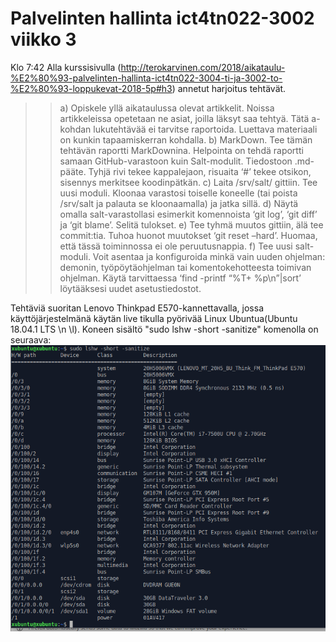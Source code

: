 # Palvelinten hallinta ict4tn022-3002 viikko 3
Klo 7:42
Alla kurssisivulla (http://terokarvinen.com/2018/aikataulu-%E2%80%93-palvelinten-hallinta-ict4tn022-3004-ti-ja-3002-to-%E2%80%93-loppukevat-2018-5p#h3) annetut harjoitus tehtävät.
>>	a) Opiskele yllä aikataulussa olevat artikkelit. Noissa artikkeleissa opetetaan ne asiat, joilla läksyt saa tehtyä. Tätä a-kohdan lukutehtävää ei tarvitse raportoida. Luettava materiaali on kunkin tapaamiskerran kohdalla.
	b) MarkDown. Tee tämän tehtävän raportti MarkDownina. Helpointa on tehdä raportti samaan GitHub-varastoon kuin Salt-modulit. Tiedostoon .md-pääte. Tyhjä rivi tekee kappalejaon, risuaita ‘#’ tekee otsikon, sisennys merkitsee koodinpätkän.
	c) Laita /srv/salt/ gittiin. Tee uusi moduli. Kloonaa varastosi toiselle koneelle (tai poista /srv/salt ja palauta se kloonaamalla) ja jatka sillä.
	d) Näytä omalla salt-varastollasi esimerkit komennoista ‘git log’, ‘git diff’ ja ‘git blame’. Selitä tulokset.
	e) Tee tyhmä muutos gittiin, älä tee commit:tia. Tuhoa huonot muutokset ‘git reset –hard’. Huomaa, että tässä toiminnossa ei ole peruutusnappia.
	f) Tee uusi salt-moduli. Voit asentaa ja konfiguroida minkä vain uuden ohjelman: demonin, työpöytäohjelman tai komentokehotteesta toimivan ohjelman. Käytä tarvittaessa ‘find -printf “%T+ %p\n”|sort’ löytääksesi uudet asetustiedostot.

Tehtäviä suoritan Lenovo Thinkpad E570-kannettavalla, jossa käyttöjärjestelmänä käytän live tikulla pyörivää Linux Ubuntua(Ubuntu 18.04.1 LTS \n \l). Koneen sisältö "sudo lshw -short -sanitize" komenolla on seuraava:
![koneen sisältö](img/Selection_001.png)
 
